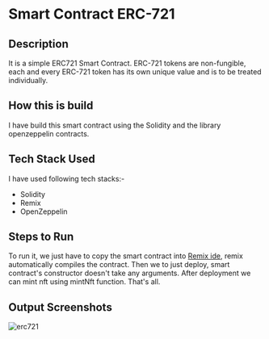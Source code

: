 # Smart Contract ERC-721

## Description

It is a simple ERC721 Smart Contract.
ERC-721 tokens are non-fungible, each and every ERC-721 token has its own unique value and is to be treated individually.

## How this is build

I have build this smart contract using the Solidity and the library openzeppelin contracts.

## Tech Stack Used

I have used following tech stacks:-

- Solidity
- Remix
- OpenZeppelin

## Steps to Run

To run it, we just have to copy the smart contract into [Remix ide](https://remix.ethereum.org/), remix automatically compiles the contract. Then we to just deploy, smart contract's constructor doesn't take any arguments. After deployment we can mint nft using mintNft function. That's all.

## Output Screenshots
![erc721](https://user-images.githubusercontent.com/95535448/187703743-77e51e02-d895-4d46-9947-639df1bc9893.png)
